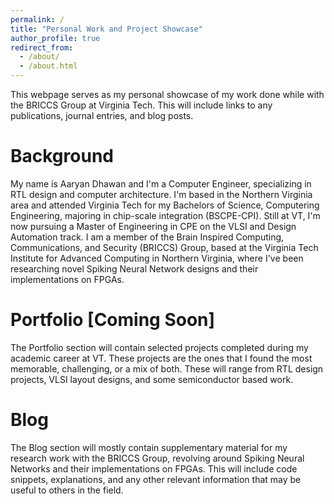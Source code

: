 ```yaml
---
permalink: /
title: "Personal Work and Project Showcase"
author_profile: true
redirect_from: 
  - /about/
  - /about.html
---
```


This webpage serves as my personal showcase of my work done while with the BRICCS Group at Virginia Tech. This will include links to any publications, journal entries, and blog posts. 

Background
=========

My name is Aaryan Dhawan and I'm a Computer Engineer, specializing in RTL design and computer architecture. I'm based in the Northern Virginia area and attended Virginia Tech for my Bachelors of Science, Computering Engineering, majoring in chip-scale integration (BSCPE-CPI). Still at VT, I'm now pursuing a Master of Engineering in CPE on the VLSI and Design Automation track. I am a member of the Brain Inspired Computing, Communications, and Security (BRICCS) Group, based at the Virginia Tech Institute for Advanced Computing in Northern Virginia, where I've been researching novel Spiking Neural Network designs and their implementations on FPGAs.

Portfolio [Coming Soon]
=========

The Portfolio section will contain selected projects completed during my academic career at VT. These projects are the ones that I found the most memorable, challenging, or a mix of both. These will range from RTL design projects, VLSI layout designs, and some semiconductor based work. 

Blog
=====

The Blog section will mostly contain supplementary material for my research work with the BRICCS Group, revolving around Spiking Neural Networks and their implementations on FPGAs. This will include code snippets, explanations, and any other relevant information that may be useful to others in the field.